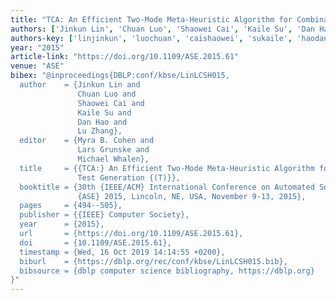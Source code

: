 ```yaml
---
title: "TCA: An Efficient Two-Mode Meta-Heuristic Algorithm for Combinatorial Test Generation"
authors: ['Jinkun Lin', 'Chuan Luo', 'Shaowei Cai', 'Kaile Su', 'Dan Hao', 'Lu Zhang 0023']
authors-key: ['linjinkun', 'luochuan', 'caishaowei', 'sukaile', 'haodan', 'zhanglu']
year: "2015"
article-link: "https://doi.org/10.1109/ASE.2015.61"
venue: "ASE"
bibex: "@inproceedings{DBLP:conf/kbse/LinLCSH015,
  author    = {Jinkun Lin and
               Chuan Luo and
               Shaowei Cai and
               Kaile Su and
               Dan Hao and
               Lu Zhang},
  editor    = {Myra B. Cohen and
               Lars Grunske and
               Michael Whalen},
  title     = {{TCA:} An Efficient Two-Mode Meta-Heuristic Algorithm for Combinatorial
               Test Generation {(T)}},
  booktitle = {30th {IEEE/ACM} International Conference on Automated Software Engineering,
               {ASE} 2015, Lincoln, NE, USA, November 9-13, 2015},
  pages     = {494--505},
  publisher = {{IEEE} Computer Society},
  year      = {2015},
  url       = {https://doi.org/10.1109/ASE.2015.61},
  doi       = {10.1109/ASE.2015.61},
  timestamp = {Wed, 16 Oct 2019 14:14:55 +0200},
  biburl    = {https://dblp.org/rec/conf/kbse/LinLCSH015.bib},
  bibsource = {dblp computer science bibliography, https://dblp.org}
}"
---
```

